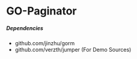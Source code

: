 # GO-Paginator

##### Dependencies

- github.com/jinzhu/gorm
- github.com/verzth/jumper (For Demo Sources)
